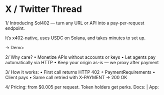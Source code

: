 # X / Twitter Thread

1/ Introducing Sol402 — turn any URL or API into a pay-per-request endpoint.

It’s x402-native, uses USDC on Solana, and takes minutes to set up.

→ Demo: <link>

2/ Why care?
• Monetize APIs without accounts or keys
• Let agents pay automatically via HTTP
• Keep your origin as-is — we proxy after payment

3/ How it works:
• First call returns HTTP 402 + PaymentRequirements
• Client pays
• Same call retried with X-PAYMENT → 200 OK

4/ Pricing: from $0.005 per request. Token holders get perks.
Docs: <link> | App: <link>
